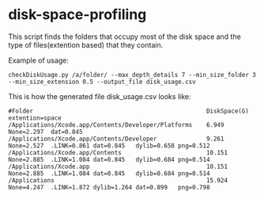 # disk-space-profiling
This script finds the folders that occupy most of the disk space and the type of files(extention based) that they contain.

Example of usage:
```
checkDiskUsage.py /a/folder/ --max_depth_details 7 --min_size_folder 3 --min_size_extension 0.5 --output_file disk_usage.csv
```

This is how the generated file disk_usage.csv looks like:

```
#Folder                                                 DiskSpace(G)	extention=space				
/Applications/Xcode.app/Contents/Developer/Platforms	6.949   None=2.297	dat=0.845
/Applications/Xcode.app/Contents/Developer              9.261	None=2.527	.LINK=0.861	dat=0.845	dylib=0.658	png=0.512
/Applications/Xcode.app/Contents                        10.151	None=2.885	.LINK=1.084	dat=0.845	dylib=0.684	png=0.514
/Applications/Xcode.app                                 10.151  None=2.885	.LINK=1.084	dat=0.845	dylib=0.684	png=0.514
/Applications                                           15.924	None=4.247	.LINK=1.872	dylib=1.264	dat=0.899	png=0.798
```
